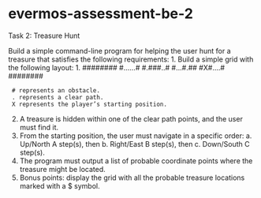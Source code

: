 # evermos-assessment-be-2


Task 2: Treasure Hunt

Build a simple command-line program for helping the user hunt for a treasure that satisfies the following requirements: 1. Build a simple grid with the following layout:
1.
      ########
      #......#
      #.###..#
      #...#.##
      #X#....#
      ########

     # represents an obstacle.
     . represents a clear path.
     X represents the player’s starting position.

2. A treasure is hidden within one of the clear path points, and the user must find it.
3. From the starting position, the user must navigate in a specific order: 
    a. Up/North A step(s), then
    b. Right/East B step(s), then
    c. Down/South C step(s).
4. The program must output a list of probable coordinate points where the treasure might be located.
5. Bonus points: display the grid with all the probable treasure locations marked with a $ symbol.
